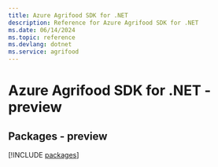 ```yaml
---
title: Azure Agrifood SDK for .NET
description: Reference for Azure Agrifood SDK for .NET
ms.date: 06/14/2024
ms.topic: reference
ms.devlang: dotnet
ms.service: agrifood
---
```

# Azure Agrifood SDK for .NET - preview
## Packages - preview
[!INCLUDE [packages](agrifood-index.md)]